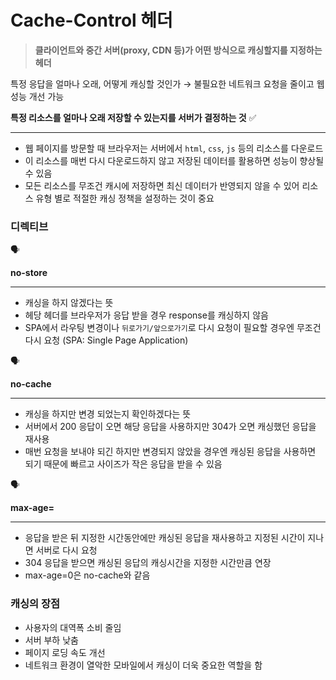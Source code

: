 # Cache-Control 헤더
> **클라이언트와 중간 서버(proxy, CDN 등)가 어떤 방식으로 캐싱할지를 지정하는 헤더**
> 

특정 응답을 얼마나 오래, 어떻게 캐싱할 것인가 → 불필요한 네트워크 요청을 줄이고 웹 성능 개선 가능

**특정 리소스를 얼마나 오래 저장할 수 있는지를 서버가 결정하는 것** ✅

---

- 웹 페이지를 방문할 때 브라우저는 서버에서 `html`, `css`, `js` 등의 리소스를 다운로드
- 이 리소스를 매번 다시 다운로드하지 않고 저장된 데이터를 활용하면 성능이 향상될 수 있음
- 모든 리소스를 무조건 캐시에 저장하면 최신 데이터가 반영되지 않을 수 있어 리소스 유형 별로 적절한 캐싱 정책을 설정하는 것이 중요

### 디렉티브

<aside>
🗣

**no-store**

---

- 캐싱을 하지 않겠다는 뜻
- 헤당 헤더를 브라우저가 응답 받을 경우 response를 캐싱하지 않음
- SPA에서 라우팅 변경이나 `뒤로가기/앞으로가기`로 다시 요청이 필요할 경우엔 무조건 다시 요청
(SPA: Single Page Application)
</aside>

<aside>
🗣

**no-cache**

---

- 캐싱을 하지만 변경 되었는지 확인하겠다는 뜻
- 서버에서 200 응답이 오면 해당 응답을 사용하지만 304가 오면 캐싱했던 응답을 재사용
- 매번 요청을 보내야 되긴 하지만 변경되지 않았을 경우엔 캐싱된 응답을 사용하면 되기 때문에 빠르고 사이즈가 작은 응답을 받을 수 있음
</aside>

<aside>
🗣

**max-age=<seconds>**

---

- 응답을 받은 뒤 지정한 시간동안에만 캐싱된 응답을 재사용하고 지정된 시간이 지나면 서버로 다시 요청
- 304 응답을 받으면 캐싱된 응답의 캐싱시간을 지정한 시간만큼 연장
- max-age=0은 no-cache와 같음
</aside>

### 캐싱의 장점

- 사용자의 대역폭 소비 줄임
- 서버 부하 낮춤
- 페이지 로딩 속도 개선
- 네트워크 환경이 열악한 모바일에서 캐싱이 더욱 중요한 역할을 함
